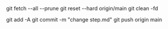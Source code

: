 git fetch --all --prune
git reset --hard origin/main
git clean -fd

git add -A
git commit -m "change step.md"
git push origin main